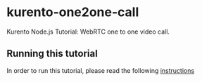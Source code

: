 kurento-one2one-call
====================

Kurento Node.js Tutorial: WebRTC one to one video call.

Running this tutorial
---------------------

In order to run this tutorial, please read the following [instructions](https://kurento.openvidu.io/docs/current/tutorials/node/tutorial-one2one.html)

